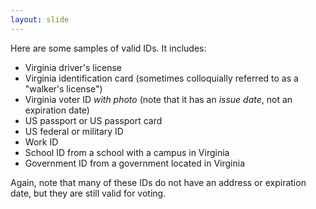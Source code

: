 ```yaml
---
layout: slide
---
```


Here are some samples of valid IDs. It includes:

- Virginia driver&#39;s license
- Virginia identification card (sometimes colloquially referred to as a &quot;walker&#39;s license&quot;)
- Virginia voter ID *with photo* (note that it has an _issue date_, not an expiration date)
- US passport or US passport card
- US federal or military ID
- Work ID
- School ID from a school with a campus in Virginia
- Government ID from a government located in Virginia

Again, note that many of these IDs do not have an address or expiration date, but they are still valid for voting.